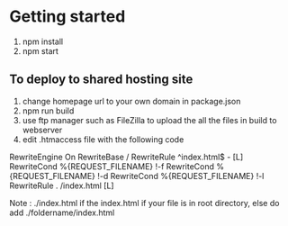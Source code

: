 # Getting started

1) npm install
2) npm start

## To deploy to shared hosting site
1) change homepage url to your own domain in package.json
2) npm run build
3) use ftp manager such as FileZilla to upload the all the files in build to webserver
4) edit .htmaccess file with the following code
<IfModule mod_rewrite.c>

  RewriteEngine On
  RewriteBase /
  RewriteRule ^index\.html$ - [L]
  RewriteCond %{REQUEST_FILENAME} !-f
  RewriteCond %{REQUEST_FILENAME} !-d
  RewriteCond %{REQUEST_FILENAME} !-l
  RewriteRule . /index.html [L]

</IfModule>

Note : ./index.html if the index.html if your file is in root directory, else do add ./foldername/index.html
